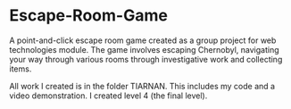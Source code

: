 # Escape-Room-Game
A point-and-click escape room game created as a group project for web technologies module.
The game involves escaping Chernobyl, navigating your way through various rooms through investigative work and collecting items.

All work I created is in the folder TIARNAN. This includes my code and a video demonstration.
I created level 4 (the final level).
